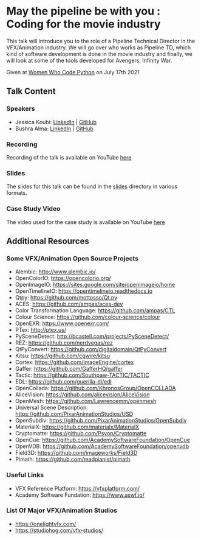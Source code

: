 # May the pipeline be with you : Coding for the movie industry

This talk will introduce you to the role of a Pipeline Technical Director in the VFX/Animation industry. We will go over who works as Pipeline TD, which kind of software development is done in the movie industry and finally, we will look at some of the tools developed for Avengers: Infinity War.

Given at [Women Who Code Python](https://www.womenwhocode.com/python) on July 17th 2021

## Talk Content

### Speakers

* Jessica Koubi: [LinkedIn](https://www.linkedin.com/in/jessicakoubi/) | [GitHub](https://github.com/jessicakoubi)
* Bushra Alma: [LinkedIn](https://www.linkedin.com/in/bushraalmazloum/) | [GitHub](https://github.com/tech-wreck)

### Recording

Recording of the talk is available on YouTube [here](https://www.youtube.com/watch?v=E22aCb8ItR8)

### Slides

The slides for this talk can be found in the [slides](slides) directory in various formats.

### Case Study Video

The video used for the case study is available on YouTube [here](https://www.youtube.com/watch?v=eGUyT9_wpg0)

## Additional Resources

### Some VFX/Animation Open Source Projects

* Alembic: http://www.alembic.io/
* OpenColorIO: https://opencolorio.org/
* OpenImageIO: https://sites.google.com/site/openimageio/home
* OpenTimelineIO: https://opentimelineio.readthedocs.io
* Qtpy: https://github.com/mottosso/Qt.py
* ACES: https://github.com/ampas/aces-dev
* Color Transformation Language: https://github.com/ampas/CTL
* Colour Science: https://github.com/colour-science/colour
* OpenEXR: https://www.openexr.com/
* PTex: http://ptex.us/
* PySceneDetect: http://bcastell.com/projects/PySceneDetect/
* REZ: https://github.com/nerdvegas/rez
* QtPyConvert: https://github.com/digitaldomain/QtPyConvert
* Kitsu: https://github.com/cgwire/kitsu
* Cortex: https://github.com/ImageEngine/cortex
* Gaffer: https://github.com/GafferHQ/gaffer
* Tactic: https://github.com/Southpaw-TACTIC/TACTIC
* EDL: https://github.com/guerilla-di/edl
* OpenCollada: https://github.com/KhronosGroup/OpenCOLLADA
* AliceVision: https://github.com/alicevision/AliceVision
* OpenMesh: https://github.com/Lawrencemm/openmesh
* Universal Scene Description: https://github.com/PixarAnimationStudios/USD
* OpenSubdiv: https://github.com/PixarAnimationStudios/OpenSubdiv
* MaterialX: https://github.com/materialx/MaterialX
* Cryptomatte: https://github.com/Psyop/Cryptomatte
* OpenCue: https://github.com/AcademySoftwareFoundation/OpenCue
* OpenVDB: https://github.com/AcademySoftwareFoundation/openvdb
* Field3D: https://github.com/imageworks/Field3D
* Pimath: https://github.com/madpianist/pimath

### Useful Links

* VFX Reference Platform: https://vfxplatform.com/
* Academy Software Fundation: https://www.aswf.io/

### List Of Major VFX/Animation Studios

* https://onelightvfx.com/
* https://studiohog.com/vfx-studios/
